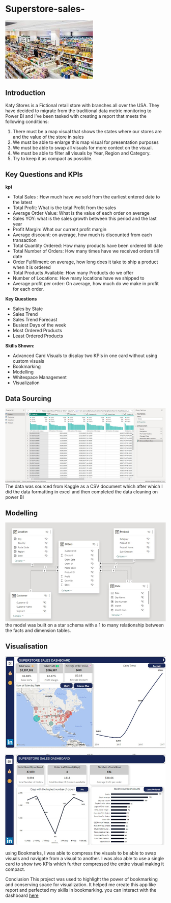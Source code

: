 # Superstore-sales-
![](https://github.com/eloka11222/Superstore-sales-/blob/main/Superstore.jfif)

## Introduction

Katy Stores is a Fictional retail store with branches all over the USA. They have decided to migrate from the traditional data metric monitoring to Power BI and I’ve been tasked with creating a report that meets the following conditions:

1.	There must be a map visual that shows the states where our stores are and the value of the store in sales
2.	We must be able to enlarge this map visual for presentation purposes
3.	We must be able to swap all visuals for more context on the visual.
4.	We must be able to filter all visuals by Year, Region and Category.
5.	Try to keep it as compact as possible. 

## Key Questions and KPIs

**kpi**
- Total Sales : How much have we sold from the earliest entered date to the latest
- Total Profit: What is the total Profit from the sales
- Average Order Value: What is the value of each order on average
- Sales YOY: what is the sales growth between this period and the last year
- Profit Margin: What our current profit margin
- Average discount: on average, how much is discounted from each transaction
- Total Quantity Ordered: How many products have been ordered till date
- Total Number of Orders: How many times have we received orders till date
- Order Fulfillment: on average, how long does it take to ship a product when it is ordered
- Total Products Available: How many Products do we offer
- Number of Locations: How many locations have we shipped to
- Average profit per order: On average, how much do we make in profit for each order.

**Key Questions**

- Sales by State
- Sales Trend
- Sales Trend Forecast
- Busiest Days of the week
- Most Ordered Products
- Least Ordered Products

**Skills Shown:**

- Advanced Card Visuals to display two KPIs in one card without using custom visuals
- Bookmarking
- Modelling
- Whitespace Management
- Visualization

## Data Sourcing

![](https://github.com/eloka11222/Superstore-sales-/blob/main/Power%20query.jpg)
The data was sourced from Kaggle as a CSV document which after which I did the data formatting in excel and then completed the data cleaning on power BI


## Modelling

![](https://github.com/eloka11222/Superstore-sales-/blob/main/model.jpg)
the model was built on a star schema with a 1 to many relationship between the facts and dimension tables. 

## Visualisation

![](https://github.com/eloka11222/Superstore-sales-/blob/main/sales%20dashboard.jpg)

![](https://github.com/eloka11222/Superstore-sales-/blob/main/order%20and%20sales.jpg)

using Bookmarks, I was able to compress the visuals to be able to swap visuals and navigate from a visual to another. 
I was also able to use a single card to show two KPIs which further compressed the entire visual making it compact. 

Conclusion
This project was used to highlight the power of bookmarking and conserving space for visualization. It helped me create this app like report and perfected my skills in bookmarking. 
you can interact with the dashboard [here](https://app.powerbi.com/view?r=eyJrIjoiZWUxYmM0MzYtMGExNC00ODcwLThiMDAtNGQxNDY4NGI2YWM0IiwidCI6Ijk0OTg2MDlmLTAxNWMtNDgwMS05MjA4LWNiMzdjYWFkMzc1YSIsImMiOjZ9)

